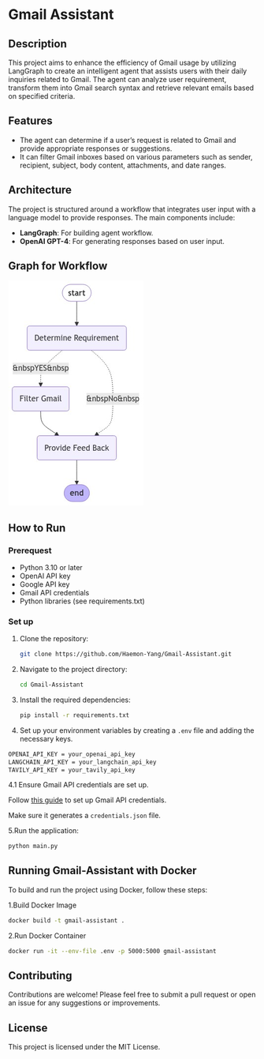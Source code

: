 # Gmail Assistant

## Description

This project aims to enhance the efficiency of Gmail usage by utilizing LangGraph to create an intelligent agent that assists users with their daily inquiries related to Gmail. The agent can analyze user requirement, transform them into Gmail search syntax and retrieve relevant emails based on specified criteria.

## Features

- The agent can determine if a user’s request is related to Gmail and provide appropriate responses or suggestions.
- It can filter Gmail inboxes based on various parameters such as sender, recipient, subject, body content, attachments, and date ranges.

## Architecture

The project is structured around a workflow that integrates user input with a language model to provide responses. The main components include:

- **LangGraph**: For building agent workflow.
- **OpenAI GPT-4**: For generating responses based on user input.

## Graph for Workflow

![alt text](stategraph.png)

## How to Run

### Prerequest

- Python 3.10 or later
- OpenAI API key
- Google API key
- Gmail API credentials
- Python libraries (see requirements.txt)

### Set up

1. Clone the repository:

   ```bash
   git clone https://github.com/Haemon-Yang/Gmail-Assistant.git
   ```

2. Navigate to the project directory:

   ```bash
   cd Gmail-Assistant
   ```

3. Install the required dependencies:

   ```bash
   pip install -r requirements.txt
   ```

4. Set up your environment variables by creating a `.env` file and adding the necessary keys.

```env
OPENAI_API_KEY = your_openai_api_key
LANGCHAIN_API_KEY = your_langchain_api_key
TAVILY_API_KEY = your_tavily_api_key
```

4.1 Ensure Gmail API credentials are set up.

Follow [this guide](https://developers.google.com/gmail/api/quickstart/python) to set up Gmail API credentials.

Make sure it generates a `credentials.json` file.

5.Run the application:

   ```bash
   python main.py
   ```

## Running Gmail-Assistant with Docker

To build and run the project using Docker, follow these steps:

1.Build Docker Image

```bash
docker build -t gmail-assistant .
```

2.Run Docker Container

```bash
docker run -it --env-file .env -p 5000:5000 gmail-assistant
```

## Contributing

Contributions are welcome! Please feel free to submit a pull request or open an issue for any suggestions or improvements.

## License

This project is licensed under the MIT License.
